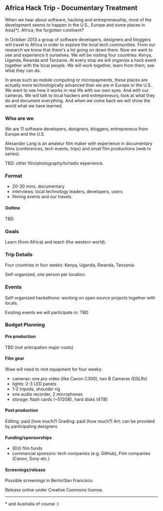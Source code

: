 ## Africa Hack Trip - Documentary Treatment

When we hear about software, hacking and entrepreneuship, most of the development seems to happen in the U.S., Europe and some places in Asia(*). Africa, the forgotten continent?

In October 2013 a group of software developers, designers and bloggers will travel to Africa in order to explore the local tech communities. From our research we know that there's a lot going on down there. Now we want to see and experience it ourselves. We will be visiting four countries: Kenya, Uganda, Rwanda and Tanzania. At every stop we will organize a hack event together with the local people. We will work together, learn from them, see what they can do.

In areas such as mobile computing or micropayments, these places are actually more technologically advanced than we are in Europe or the U.S.. We want to see how it works in real life with our own eyes. And with our cameras. We will talk to local hackers and entrepreneurs, look at what they do and document everything. And when we come back we will show the world what we have learned.

### Who are we

We are 11 software developers, designers, bloggers, entrepreneus from Europe and the U.S.

Alexander Lang is an amateur film maker with experience in documentary films (conferences, tech events, trips) and small film productions (web tv series).

TBD: other film/photography/tv/radio experience.

### Format

* 20-30 mins. documentary
* interviews: local technology leaders, developers, users
* filming events and our travels

#### Outline

TBD

### Goals

Learn (from Africa) and teach (the western world).

### Trip Details

Four countries in four weeks: Kenya, Uganda, Rwanda, Tanzania.

Self-organized, one person per location.

### Events

Self-organized hackathons: working on open source projects together with locals.

Existing events we will participate in: TBD

### Budget Planning

#### Pre production

TBD (not anticipation major costs)

#### Film gear

Wwe will need to rent equipment for four weeks:

* cameras: one pro video (like Canon C300), two B Cameras (DSLRs)
* lights: 2-3 LED panels
* 1-2 tripods, shoulder rig
* one audio recorder, 2 microphones
* storage: flash cards (~512GB), hard disks (4TB)

#### Post production

Editing: paid (how much?)
Grading: paid (how much?)
Art: can be provided by participating designers

#### Funding/sponsorships

* (EU) film funds
* commercial sponsors: tech companies (e.g. GitHub), Film companies (Canon, Sony etc.)

#### Screenings/release

Possible screenings in Berlin/San Francisco.

Release online under Creative Commons license.

---

\* and Australia of course :)
